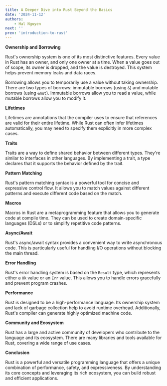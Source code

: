 ```yaml
---
title: A Deeper Dive into Rust Beyond the Basics
date: '2024-11-12'
authors:
    - Hal Nguyen
next: ''
prev: 'introduction-to-rust'
---
```


**Ownership and Borrowing**

Rust's ownership system is one of its most distinctive features. Every value in Rust has an owner, and only one owner at a time. When a value goes out of scope, its owner is dropped, and the value is destroyed. This system helps prevent memory leaks and data races.

Borrowing allows you to temporarily use a value without taking ownership. There are two types of borrows: immutable borrows (using `&`) and mutable borrows (using `&mut`). Immutable borrows allow you to read a value, while mutable borrows allow you to modify it.

**Lifetimes**

Lifetimes are annotations that the compiler uses to ensure that references are valid for their entire lifetime. While Rust can often infer lifetimes automatically, you may need to specify them explicitly in more complex cases.

**Traits**

Traits are a way to define shared behavior between different types. They're similar to interfaces in other languages. By implementing a trait, a type declares that it supports the behavior defined by the trait.

**Pattern Matching**

Rust's pattern matching syntax is a powerful tool for concise and expressive control flow. It allows you to match values against different patterns and execute different code based on the match.

**Macros**

Macros in Rust are a metaprogramming feature that allows you to generate code at compile time. They can be used to create domain-specific languages (DSLs) or to simplify repetitive code patterns.

**Async/Await**

Rust's async/await syntax provides a convenient way to write asynchronous code. This is particularly useful for handling I/O operations without blocking the main thread.

**Error Handling**

Rust's error handling system is based on the `Result` type, which represents either a `Ok` value or an `Err` value. This allows you to handle errors gracefully and prevent program crashes.

**Performance**

Rust is designed to be a high-performance language. Its ownership system and lack of garbage collection help to avoid runtime overhead. Additionally, Rust's compiler can generate highly optimized machine code.

**Community and Ecosystem**

Rust has a large and active community of developers who contribute to the language and its ecosystem. There are many libraries and tools available for Rust, covering a wide range of use cases.

**Conclusion**

Rust is a powerful and versatile programming language that offers a unique combination of performance, safety, and expressiveness. By understanding its core concepts and leveraging its rich ecosystem, you can build robust and efficient applications.
